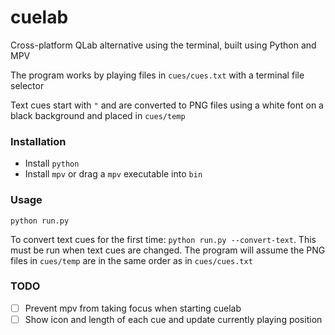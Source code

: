 # cuelab
Cross-platform QLab alternative using the terminal, built using Python and MPV

The program works by playing files in `cues/cues.txt` with a terminal file selector

Text cues start with `"` and are converted to PNG files using a white font on a black background and placed in `cues/temp`

### Installation
- Install `python`
- Install `mpv` or drag a `mpv` executable into `bin`

### Usage

`python run.py`

To convert text cues for the first time: `python run.py --convert-text`. This must be run when text cues are changed. The program will assume the PNG files in `cues/temp` are in the same order as in `cues/cues.txt`

### TODO
- [ ] Prevent mpv from taking focus when starting cuelab
- [ ] Show icon and length of each cue and update currently playing position